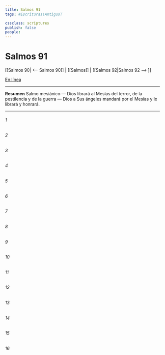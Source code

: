 ```yaml
---
title: Salmos 91
tags: #Escrituras\AntiguoT

cssclass: scriptures
publish: false
people:
---
```


# Salmos 91
[[Salmos 90| <-- Salmos 90]] | [[Salmos]] | [[Salmos 92|Salmos 92 --> ]]

[En línea](https://churchofjesuschrist.org/study/scriptures/ot/ps/91?lang=spa)

---
__Resumen__
Salmo mesiánico — Dios librará al Mesías del terror, de la pestilencia y de la guerra — Dios a Sus ángeles mandará por el Mesías y lo librará y honrará.

---
###### 1 


###### 2 


###### 3 


###### 4 


###### 5 


###### 6 


###### 7 


###### 8 


###### 9 


###### 10 


###### 11 


###### 12 


###### 13 


###### 14 


###### 15 


###### 16 


